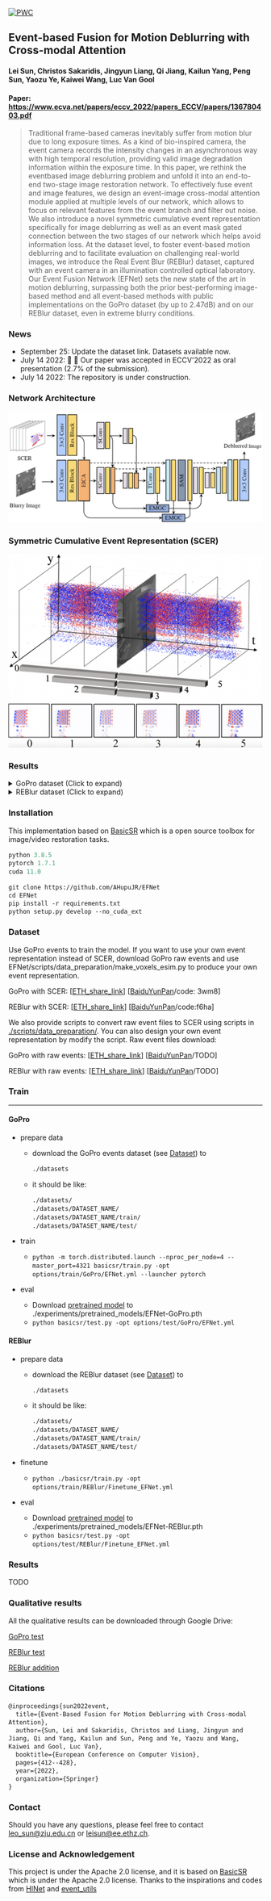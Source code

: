 [![PWC](https://img.shields.io/endpoint.svg?url=https://paperswithcode.com/badge/mefnet-multi-scale-event-fusion-network-for/deblurring-on-gopro)](https://paperswithcode.com/sota/deblurring-on-gopro?p=mefnet-multi-scale-event-fusion-network-for)

Event-based Fusion for Motion Deblurring with Cross-modal Attention
---
#### Lei Sun, Christos Sakaridis, Jingyun Liang, Qi Jiang, Kailun Yang, Peng Sun, Yaozu Ye, Kaiwei Wang, Luc Van Gool
#### Paper: https://www.ecva.net/papers/eccv_2022/papers_ECCV/papers/136780403.pdf
> Traditional frame-based cameras inevitably suffer from motion blur due to long exposure times. As a kind of bio-inspired camera, the event camera records the intensity changes in an asynchronous way with high temporal resolution, providing valid image degradation information within the exposure time. In this paper, we rethink the eventbased image deblurring problem and unfold it into an end-to-end two-stage image restoration network. To effectively fuse event and image features, we design an event-image cross-modal attention module applied at multiple levels of our network, which allows to focus on relevant features from the event branch and filter out noise. We also introduce a novel symmetric cumulative event representation specifically for image deblurring as well as an event mask gated connection between the two stages of our network which helps avoid information loss. At the dataset level, to foster event-based motion deblurring and to facilitate evaluation on challenging real-world images, we introduce the Real Event Blur (REBlur) dataset, captured with an event camera in an illumination controlled optical laboratory. Our Event Fusion Network (EFNet) sets the new state of the art in motion deblurring, surpassing both the prior best-performing image-based method and all event-based methods with public implementations on the GoPro dataset (by up to 2.47dB) and on our REBlur dataset, even in extreme blurry conditions.


### News
- September 25: Update the dataset link. Datasets available now.
- July 14 2022: :tada: :tada: Our paper was accepted in ECCV'2022 as oral presentation (2.7% of the submission).
- July 14 2022: The repository is under construction.


### Network Architecture

<img src="figures/models.png" alt="arch" style="zoom:100%;" />


### Symmetric Cumulative Event Representation (SCER)

<img src="figures/scer.png" alt="scer" style="zoom:100%;" />

### Results
<details><summary>GoPro dataset (Click to expand) </summary>
<img src="figures/qualitative_GoPro_1.jpg" alt="gopro1" style="zoom:100%;" />
<img src="figures/qualitative_GoPro_2.png" alt="gopro2" style="zoom:100%;" />
<img src="figures/table_gopro.png" alt="gopro_table" style="zoom:100%;" />
</details>

<details><summary>REBlur dataset (Click to expand) </summary>
<img src="figures/qualitative_REBlur_1.jpg" alt="reblur1" style="zoom:100%;" />
<img src="figures/qualitative_REBlur_2.png" alt="reblur2" style="zoom:100%;" />
<img src="figures/table_reblur.png" alt="reblur_table" style="zoom:100%;" />
</details>

### Installation
This implementation based on [BasicSR](https://github.com/xinntao/BasicSR) which is a open source toolbox for image/video restoration tasks. 

```python
python 3.8.5
pytorch 1.7.1
cuda 11.0
```



```
git clone https://github.com/AHupuJR/EFNet
cd EFNet
pip install -r requirements.txt
python setup.py develop --no_cuda_ext
```

### <span id="dataset_section"> Dataset </span> 
Use GoPro events to train the model. If you want to use your own event representation instead of SCER, download GoPro raw events and use EFNet/scripts/data_preparation/make_voxels_esim.py to produce your own event representation.

GoPro with SCER: [[ETH_share_link](https://data.vision.ee.ethz.ch/csakarid/shared/EFNet/GOPRO.zip)]  [[BaiduYunPan](https://pan.baidu.com/s/1TxWdMB2LjdlgIvuc6QN-Bg)/code: 3wm8]

REBlur with SCER: [[ETH_share_link](https://data.vision.ee.ethz.ch/csakarid/shared/EFNet/REBlur.zip)]  [[BaiduYunPan](https://pan.baidu.com/s/13v0CjlFUXt9TxXI0Co9tQQ?pwd=f6ha#list/path=%2F)/code:f6ha]

We also provide scripts to convert raw event files to SCER using scripts in [./scripts/data_preparation/](./scripts/data_preparation/). You can also design your own event representation by modify the script. Raw event files download:

GoPro with raw events: [[ETH_share_link](https://data.vision.ee.ethz.ch/csakarid/shared/EFNet/GOPRO_rawevents.zip)]  [[BaiduYunPan](link)/TODO]

REBlur with raw events: [[ETH_share_link](https://data.vision.ee.ethz.ch/csakarid/shared/EFNet/REBlur_rawevents.zip)]  [[BaiduYunPan](link)/TODO]



### Train
---
#### GoPro

* prepare data
  
  * download the GoPro events dataset (see [Dataset](dataset_section)) to 
    ```bash
    ./datasets
    ```

  * it should be like:
  
    ```bash
    ./datasets/
    ./datasets/DATASET_NAME/
    ./datasets/DATASET_NAME/train/
    ./datasets/DATASET_NAME/test/
    ```

* train

  * ```python -m torch.distributed.launch --nproc_per_node=4 --master_port=4321 basicsr/train.py -opt options/train/GoPro/EFNet.yml --launcher pytorch```

* eval
  * Download [pretrained model](https://drive.google.com/file/d/19O-B-K4IODMENQblwHbSqNu0TX0IF-iA/view?usp=sharing) to ./experiments/pretrained_models/EFNet-GoPro.pth
  * ```python basicsr/test.py -opt options/test/GoPro/EFNet.yml  ```
  

#### REBlur

* prepare data
  
  * download the REBlur dataset (see [Dataset](dataset_section)) to 
    ```bash
    ./datasets
    ```

  * it should be like:
  
    ```bash
    ./datasets/
    ./datasets/DATASET_NAME/
    ./datasets/DATASET_NAME/train/
    ./datasets/DATASET_NAME/test/
    ```

* finetune

  * ```python ./basicsr/train.py -opt options/train/REBlur/Finetune_EFNet.yml```

* eval
  * Download [pretrained model](https://drive.google.com/file/d/1yMGnwfYsxWbVp7r-oc8ls9qnOEDavG3h/view?usp=sharing) to ./experiments/pretrained_models/EFNet-REBlur.pth
  * ```python basicsr/test.py -opt options/test/REBlur/Finetune_EFNet.yml ```
  
### Results
TODO

### Qualitative results
All the qualitative results can be downloaded through Google Drive:

[GoPro test](https://drive.google.com/file/d/17jXR5U9e3-8dXPUxB0-wBhDFg60Oe8US/view?usp=sharing)

[REBlur test](https://drive.google.com/file/d/17jXR5U9e3-8dXPUxB0-wBhDFg60Oe8US/view?usp=sharing)

[REBlur addition](https://drive.google.com/file/d/17jXR5U9e3-8dXPUxB0-wBhDFg60Oe8US/view?usp=sharing)


### Citations

```
@inproceedings{sun2022event,
  title={Event-Based Fusion for Motion Deblurring with Cross-modal Attention},
  author={Sun, Lei and Sakaridis, Christos and Liang, Jingyun and Jiang, Qi and Yang, Kailun and Sun, Peng and Ye, Yaozu and Wang, Kaiwei and Gool, Luc Van},
  booktitle={European Conference on Computer Vision},
  pages={412--428},
  year={2022},
  organization={Springer}
}
```


### Contact
Should you have any questions, please feel free to contact leo_sun@zju.edu.cn or leisun@ee.ethz.ch.


### License and Acknowledgement

This project is under the Apache 2.0 license, and it is based on [BasicSR](https://github.com/xinntao/BasicSR) which is under the Apache 2.0 license. Thanks to the inspirations and codes from [HINet](https://github.com/megvii-model/HINet) and [event_utils](https://github.com/TimoStoff/event_utils)


